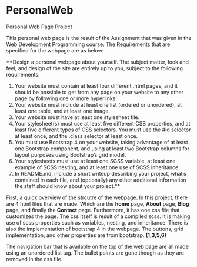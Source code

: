 # PersonalWeb
Personal Web Page Project

This personal web page is the result of the Assignment that was given in the Web Development Programming course.
The Requirements that are specified for the webpage are as below:

**Design a personal webpage about yourself. The subject matter, look and feel, and design of the site are entirely up to you, subject to the following requirements:
1. Your website must contain at least four different .html pages, and it should be possible to get from any page on your website to any other page by following one or more hyperlinks.
2. Your website must include at least one list (ordered or unordered), at least one table, and at least one image.
3. Your website must have at least one stylesheet file.
4. Your stylesheet(s) must use at least five different CSS properties, and at least five different types of CSS selectors. You must use the #id selector at least once, and the .class selector at least once.
5. You must use Bootstrap 4 on your website, taking advantage of at least one Bootstrap component, and using at least two Bootstrap columns for layout purposes using Bootstrap’s grid model.
6. Your stylesheets must use at least one SCSS variable, at least one example of SCSS nesting, and at least one use of SCSS inheritance.
7. In README.md, include a short writeup describing your project, what’s contained in each file, and (optionally) any other additional information the staff should know about your project.**

First, a quick overview of the strcutre of the webpage.
In this project, there are 4 html files that are made. Which are the **home** page, **About** page, **Blog** page, and finally the **Contact** page. Furthermore, it has one css file that customizes the page. The css itself is result of a compiled scss. It is making use of scss properties such as variables, nesting, and inheritance. 
There is also the implementation of bootstrap 4 in the webpage. The buttons, grid implementation, and other properties are from bootstrap.
**(1,3,5,6)**

The navigation bar that is available on the top of the web page are all made using an unordered list tag. The bullet points are gone though as they are removed in the css file. 

